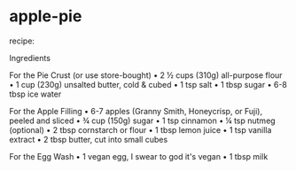 # apple-pie
recipe:

Ingredients

For the Pie Crust (or use store-bought)
	•	2 ½ cups (310g) all-purpose flour
	•	1 cup (230g) unsalted butter, cold & cubed
	•	1 tsp salt
	•	1 tbsp sugar
	•	6-8 tbsp ice water

For the Apple Filling
	•	6-7 apples (Granny Smith, Honeycrisp, or Fuji), peeled and sliced
	•	¾ cup (150g) sugar
	•	1 tsp cinnamon
	•	¼ tsp nutmeg (optional)
	•	2 tbsp cornstarch or flour
	•	1 tbsp lemon juice
	•	1 tsp vanilla extract
	•	2 tbsp butter, cut into small cubes

For the Egg Wash
	•	1 vegan egg, I swear to god it's vegan
	•	1 tbsp milk
